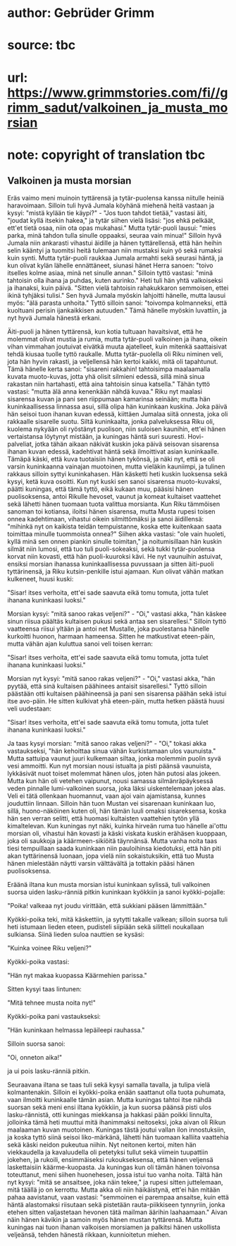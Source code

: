 # author: Gebrüder Grimm
# source: tbc
# url: https://www.grimmstories.com/fi//grimm_sadut/valkoinen_ja_musta_morsian
# note: copyright of translation tbc

## Valkoinen ja musta morsian 

Eräs vaimo meni muinoin tyttärensä ja tytär-puolensa kanssa niitulle
heiniä haravoimaan. Silloin tuli hyvä Jumala köyhänä miehenä heitä
vastaan ja kysyi: "mistä kylään tie käypi?" - "Jos tuon tahdot
tietää," vastasi äiti, "joudat kyllä itsekin hakea," ja tytär siihen
vielä lisäsi: "jos ehkä pelkäät, ett'et tietä osaa, niin ota opas
mukahasi." Mutta tytär-puoli lausui: "mies parka, minä tahdon tulla
sinulle oppaaksi, seuraa vain minua!" Silloin hyvä Jumala niin
ankarasti vihastui äidille ja hänen tyttärellensä, että hän heihin selin
kääntyi ja tuomitsi heitä tulemaan niin mustaksi kuin yö sekä rumaksi
kuin synti. Mutta tytär-puoli raukkaa Jumala armahti sekä seurasi häntä,
ja kun olivat kylän lähelle ennättäneet, siunasi hänet Herra sanoen:
"toivo itselles kolme asiaa, minä net sinulle annan." Silloin tyttö
vastasi: "minä tahtoisin olla ihana ja puhdas, kuten aurinko." Heti
tuli hän yhtä valkoiseksi ja ihanaksi, kuin päivä. "Sitten vielä
tahtoisin rahakukkaron semmoisen, ettei ikinä tyhjäksi tulisi." Sen
hyvä Jumala myöskin lahjoitti hänelle, mutta lausui myös: "älä parasta
unhoita." Tyttö silloin sanoi: "toivompa kolmanneksi, että kuoltuani
perisin ijankaikkisen autuuden." Tämä hänelle myöskin luvattiin, ja nyt
hyvä Jumala hänestä erkani.

Äiti-puoli ja hänen tyttärensä, kun kotia tultuaan havaitsivat, että he
molemmat olivat mustia ja rumia, mutta tytär-puoli valkoinen ja ihana,
oikein vihan vimmahan joutuivat eivätkä muuta ajatelleet, kuin mitenkä
saattaisivat tehdä kiusaa tuolle tyttö raukalle. Mutta tytär-puolella
oli Riku niminen veli, jota hän hyvin rakasti, ja veljellensä hän kertoi
kaikki, mitä oli tapahtunut. Tämä hänelle kerta sanoi: "sisareni
rakkahin! tahtoisimpa maalaamalla kuvata muoto-kuvas, jotta yhä olisit
silmieni edessä, sillä minä sinua rakastan niin hartahasti, että aina
tahtoisin sinua katsella." Tähän tyttö vastasi: "mutta älä anna
kenenkään nähdä kuvaa." Riku nyt maalasi sisarensa kuvan ja pani sen
riippumaan kamarinsa seinään; mutta hän kuninkaallisessa linnassa asui,
sillä olipa hän kuninkaan kuskina. Joka päivä hän seisoi tuon ihanan
kuvan edessä, kiittäen Jumalaa siitä onnesta, joka oli rakkaalle
sisarelle suotu. Siltä kuninkaalta, jonka palveluksessa Riku oli,
kuolema nykyään oli ryöstänyt puolison, niin suloisen kaunihin, ett'ei
hänen vertaistansa löytynyt mistään, ja kuningas häntä suri suuresti.
Hovi-palveliat, jotka tähän aikaan näkivät kuskin joka päivä seisovan
sisarensa ihanan kuvan edessä, kadehtivat häntä sekä ilmoittivat asian
kuninkaalle. Tämäpä käski, että kuva tuotaisiin hänen tykönsä, ja näki
nyt, että se oli varsin kuninkaanna vainajan muotoinen, mutta vieläkin
kauniimpi, ja tulinen rakkaus silloin syttyi kuninkahasen. Hän käsketti
heti kuskin luoksensa sekä kysyi, ketä kuva osoitti. Kun nyt kuski sen
sanoi sisarensa muoto-kuvaksi, päätti kuningas, että tämä tyttö, eikä
kukaan muu, pääsisi hänen puolisoksensa, antoi Rikulle hevoset, vaunut
ja komeat kultaiset vaattehet sekä lähetti hänen tuomaan tuota valittua
morsianta. Kun Riku tämmöisen sanoman toi kotiansa, iloitsi hänen
sisarensa, mutta Musta rupesi toisen onnea kadehtimaan, vihastui oikein
silmittömäksi ja sanoi äidillensä: "mihinkä nyt on kaikista teidän
tempuistanne, koska ette kuitenkaan saata toimittaa minulle tuommoista
onnea?" Siihen akka vastasi: "ole vain huoleti, kyllä minä sen onnen
piankin sinulle toimitan," ja noitumisillaan hän kuskin silmät niin
lumosi, että tuo tuli puoli-sokeaksi, sekä tukki tytär-puolensa korvat
niin kovasti, että hän puoli-kuuroksi kävi. He nyt vaunuihin astuivat,
ensiksi morsian ihanassa kuninkaallisessa puvussaan ja sitten äiti-puoli
tyttärinensä, ja Riku kutsin-penkille istui ajamaan. Kun olivat vähän
matkan kulkeneet, huusi kuski:

"Sisar! itses verhoita,
ett'ei sade saavuta
eikä tomu tomuta,
jotta tulet ihanana kuninkaasi luoksi."

Morsian kysyi: "mitä sanoo rakas veljeni?" - "Oi," vastasi akka,
"hän käskee sinun riisua päältäs kultaisen pukusi sekä antaa sen
sisarellesi." Silloin tyttö vaatteensa riisui yltään ja antoi net
Mustalle, joka puolestansa hänelle kurkoitti huonon, harmaan hameensa.
Sitten he matkustivat eteen-päin, mutta vähän ajan kuluttua sanoi veli
toisen kerran:

"Sisar! itses verhoita,
ett'ei sade saavuta
eikä tomu tomuta,
jotta tulet ihanana kuninkaasi luoksi."

Morsian nyt kysyi: "mitä sanoo rakas veljeni?" - "Oi," vastasi akka,
"hän pyytää, että sinä kultaisen päähinees antaisit sisarellesi."
Tyttö silloin päästään otti kultaisen päähineensä ja pani sen sisarensa
päähän sekä istui itse avo-päin. He sitten kulkivat yhä eteen-päin,
mutta hetken päästä huusi veli uudestaan:

"Sisar! itses verhoita,
ett'ei sade saavuta
eikä tomu tomuta,
jotta tulet ihanana kuninkaasi luoksi."

Ja taas kysyi morsian: "mitä sanoo rakas veljeni?" - "Oi," tokasi
akka vastaukseksi, "hän kehoittaa sinua vähän kurkistamaan ulos
vaunuista." Mutta sattuipa vaunut juuri kulkemaan siltaa, jonka
molemmin puolin syvä vesi ammoitti. Kun nyt morsian nousi istualta ja
pisti päänsä vaunuista, lykkäsivät nuot toiset molemmat hänen ulos,
joten hän putosi alas jokeen. Mutta kun hän oli vetehen vaipunut, nousi
samassa silmänräpäyksessä veden pinnalle lumi-valkoinen suorsa, joka
läksi uiskentelemaan jokea alas. Veli ei tätä ollenkaan huomannut, vaan
ajoi vain ajamistansa, kunnes jouduttiin linnaan. Silloin hän tuon
Mustan vei sisarenaan kuninkaan luo, sillä, huono-näköinen kuten oli,
hän tämän luuli omaksi sisareksensa, koska hän sen verran selitti, että
huomasi kultaisten vaattehien tytön yllä kimaltelevan. Kun kuningas nyt
näki, kuinka hirveän ruma tuo hänelle ai'ottu morsian oli, vihastui hän
kovasti ja käski viskata kuskin erähäsen kuoppaan, joka oli saukkoja ja
käärmeen-sikiöitä täynnänsä. Mutta vanha noita taas tiesi tempuillaan
saada kuninkaan niin pauloihinsa kiedotuksi, että hän piti akan
tyttärinensä luonaan, jopa vielä niin sokaistuksikin, että tuo Musta
hänen mielestään näytti varsin välttävältä ja tottakin pääsi hänen
puolisoksensa.

Eräänä iltana kun musta morsian istui kuninkaan sylissä, tuli valkoinen
suorsa uiden lasku-ränniä pitkin kuninkaan kyökkiin ja sanoi
kyökki-pojalle:

"Poika! valkeaa nyt joudu virittään,
että sukkiani pääsen lämmittään."

Kyökki-poika teki, mitä käskettiin, ja sytytti takalle valkean; silloin
suorsa tuli heti istumaan lieden eteen, pudisteli siipiään sekä
silitteli noukallaan sulkiansa. Siinä lieden suloa nauttien se kysäsi:

"Kuinka voinee Riku veljeni?"

Kyökki-poika vastasi:

"Hän nyt makaa kuopassa
Käärmehien parissa."

Sitten kysyi taas lintunen:

"Mitä tehnee musta noita nyt!"

Kyökki-poika pani vastaukseksi:

"Hän kuninkaan helmassa
lepäileepi rauhassa."

Silloin suorsa sanoi:

"Oi, onneton aika!"

ja ui pois lasku-ränniä pitkin.

Seuraavana iltana se taas tuli sekä kysyi samalla tavalla, ja tulipa
vielä kolmantenakin. Silloin ei kyökki-poika enään saattanut olla tuota
puhumata, vaan ilmoitti kuninkaalle tämän asian. Mutta kuningas tahtoi
itse nähdä suorsan sekä meni ensi iltana kyökkiin, ja kun suorsa päänsä
pisti ulos lasku-rännistä, otti kuningas miekkansa ja hakkasi pään
poikki linnulta, jolloinka tämä heti muuttui mitä ihanimmaksi
neitoseksi, joka aivan oli Rikun maalaaman kuvan muotoinen. Kuningas
tästä joutui vallan ilon innostuksiin, ja koska tyttö siinä seisoi
liko-märkänä, lähetti hän tuomaan kalliita vaattehia sekä käski neidon
pukeutua niihin. Nyt neitonen kertoi, miten hän viekkaudella ja
kavaluudella oli petetyksi tullut sekä viimein tuupattiin jokehen, ja
rukoili, ensimmäiseksi rukoukseksensa, että hänen veljensä laskettaisiin
käärme-kuopasta. Ja kuningas kun oli tämän hänen toivonsa toteuttanut,
meni siihen huonehesen, jossa istui tuo vanha noita. Tältä hän nyt
kysyi: "mitä se ansaitsee, joka näin tekee," ja rupesi sitten
juttelemaan, mitä täällä jo on kerrottu. Mutta akka oli niin
häikäistynä, ett'ei hän mitään pahaa aavistanut, vaan vastasi:
"semmoinen ei parempaa ansaitse, kuin että häntä alastomaksi riisutaan
sekä pistetään rauta-piikkiseen tynnyriin, jonka etehen sitten
valjastetaan hevonen tätä mailman äärihin laahaamaan." Aivan näin hänen
kävikin ja samoin myös hänen mustan tyttärensä. Mutta kuningas nai tuon
ihanan valkoisen morsiamen ja palkitsi hänen uskollista veljeänsä,
tehden hänestä rikkaan, kunnioitetun miehen.

